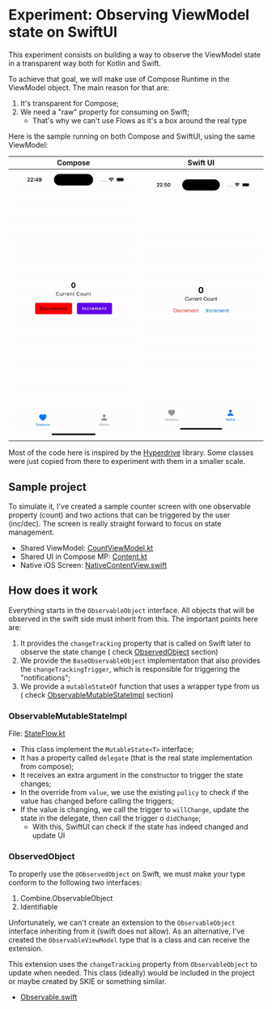 # Experiment: Observing ViewModel state on SwiftUI

This experiment consists on building a way to observe the ViewModel state in a transparent way both for Kotlin and
Swift.

To achieve that goal, we will make use of Compose Runtime in the ViewModel object. The main reason for that are:

1. It's transparent for Compose;
2. We need a "raw" property for consuming on Swift;
    * That's why we can't use Flows as it's a box around the real type

Here is the sample running on both Compose and SwiftUI, using the same ViewModel:

| Compose                        | Swift UI                       |
|--------------------------------|--------------------------------|
| ![Compose](./demo-compose.gif) | ![SwiftUI](./demo-swiftui.gif) |

Most of the code here is inspired by the [Hyperdrive](https://github.com/Brightify/Hyperdrive/) library. Some classes
were just copied from there to experiment with them in a smaller scale.

## Sample project

To simulate it, I've created a sample counter screen with one observable property (count) and two actions that can be
triggered by the user (inc/dec). The screen is really straight forward to focus on state management.

* Shared ViewModel: [CountViewModel.kt](composeApp/src/commonMain/kotlin/vm/CountViewModel.kt)
* Shared UI in Compose MP: [Content.kt](composeApp/src/commonMain/kotlin/Content.kt)
* Native iOS Screen: [NativeContentView.swift](iosApp/iosApp/NativeContentView.swift)

## How does it work

Everything starts in the `ObservableObject` interface. All objects that will be observed in the swift side must inherit
from this. The important points here are:

1. It provides the `changeTracking` property that is called on Swift later to observe the state change (
   check [ObservedObject](#ObservedObject) section)
2. We provide the `BaseObservableObject` implementation that also provides the `changeTrackingTrigger`, which is
   responsible for triggering the "notifications";
3. We provide a `mutableStateOf` function that uses a wrapper type from us (
   check [ObservableMutableStateImpl](#ObservableMutableStateImpl) section)

### ObservableMutableStateImpl

File: [StateFlow.kt](lib/src/commonMain/kotlin/dev/valvassori/state/StateFlow.kt)

* This class implement the `MutableState<T>` interface;
* It has a property called `delegate` (that is the real state implementation from compose);
* It receives an extra argument in the constructor to trigger the state changes;
* In the override from `value`, we use the existing `policy` to check if the value has changed before calling the
  triggers;
* If the value is changing, we call the trigger to `willChange`, update the state in the delegate, then call the trigger
  o `didChange`;
    * With this, SwiftUI can check if the state has indeed changed and update UI

### ObservedObject

To properly use the `@ObservedObject` on Swift, we must make your type conform to the following two interfaces:

1. Combine.ObservableObject
2. Identifiable

Unfortunately, we can't create an extension to the `ObservableObject` interface inheriting from it (swift does not
allow).
As an alternative, I've created the `ObservableViewModel` type that is a class and can receive the extension.

This extension uses the `changeTracking` property from `ObservableObject` to update when needed. This class (ideally)
would be included in the project or maybe created by SKIE or something similar.

* [Observable.swift](iosApp/iosApp/Observable.swift)